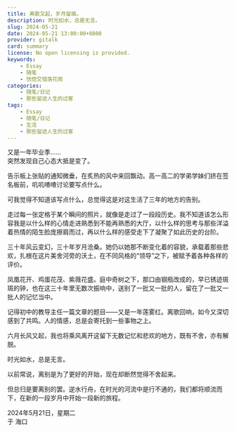 ```yaml
---
title: 离歌又起，岁月留痕。　
description: 时光如水，总是无言。
slug: 2024-05-21
date: 2024-05-21 13:00:00+0800
provider: gitalk
card: summary
license: No open licensing is provided.
keywords:
    - Essay
    - 随笔
    - 恍惚交错落花雨
categories:
    - 随笔/日记
    - 那些留迹人生的过客
tags:
    - Essay
    - 随笔/日记
    - 生活
    - 那些留迹人生的过客
---
```


又是一年毕业季……  
突然发现自己心态大抵是变了。  

告示板上张贴的通知微垂，在炙热的风中来回飘动。高一高二的学弟学妹们挤在签名板前，叽叽喳喳讨论要写点什么。

可我觉得不知道该写点什么，总觉得这是对这生活了三年的地方的告别。

走过每一张定格于某个瞬间的照片，就像是走过了一段段历史。我不知道该怎么形容我是以什么样的心情走进熟悉到不能再熟悉的大厅，以什么样的思考与那些洋溢着热情的陌生脸庞擦肩而过，再以什么样的感受走下了凝聚了如此历史的台阶。

三十年风云变幻，三十年岁月沧桑。她仍以她那不断变化着的容貌，承载着那些悲欢，扎根在这片美舍河旁的沃土，在不同风格的“领导”之下，被赋予着各种各样的评价。

凤凰花开、鸡蛋花茂、紫薇花盛。庭中奇树之下，那口由钢瓶改成的，早已锈迹斑斑的钟，也在这三十年里无数次振响中，送别了一批又一批的人，留在了一批又一批人的记忆当中。

记得初中的教导主任一篇文章的题目——又是一年莲雾红。离歌回响，如今又深切感到了共鸣。人的情感，总是会寄托到一些事物之上。

六月长风又起，我也将乘风离开这留下无数记忆和悲欢的地方，既有不舍，亦有解脱。

时光如水，总是无言。

以前常说，离别是为了更好的开始，现在却断然觉得不舍起来。

但总归是要离别的罢。逆水行舟，在时光的河流中是行不通的，我们都将顺流而下，在新的一段岁月中开始一段新的旅程。


2024年5月21日，星期二  
于 海口
